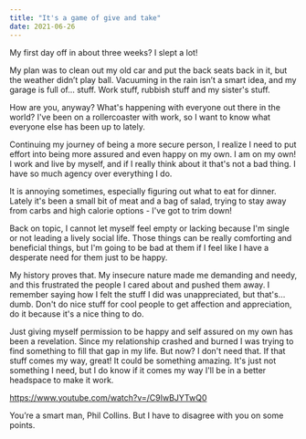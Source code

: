 ```yaml
---
title: "It's a game of give and take"
date: 2021-06-26
---
```


My first day off in about three weeks? I slept a lot!

My plan was to clean out my old car and put the back seats back in it, but the weather didn’t play ball. Vacuuming in the rain isn’t a smart idea, and my garage is full of… stuff. Work stuff, rubbish stuff and my sister's stuff.

How are you, anyway? What's happening with everyone out there in the world? I've been on a rollercoaster with work, so I want to know what everyone else has been up to lately.

Continuing my journey of being a more secure person, I realize I need to put effort into being more assured and even happy on my own. I am on my own! I work and live by myself, and if I really think about it that's not a bad thing. I have so much agency over everything I do.

It is annoying sometimes, especially figuring out what to eat for dinner. Lately it's been a small bit of meat and a bag of salad, trying to stay away from carbs and high calorie options - I've got to trim down!

Back on topic, I cannot let myself feel empty or lacking because I'm single or not leading a lively social life. Those things can be really comforting and beneficial things, but I'm going to be bad at them if I feel like I have a desperate need for them just to be happy.

My history proves that. My insecure nature made me demanding and needy, and this frustrated the people I cared about and pushed them away. I remember saying how I felt the stuff I did was unappreciated, but that's… dumb. Don't do nice stuff for cool people to get affection and appreciation, do it because it's a nice thing to do.

Just giving myself permission to be happy and self assured on my own has been a revelation. Since my relationship crashed and burned I was trying to find something to fill that gap in my life. But now? I don't need that. If that stuff comes my way, great! It could be something amazing. It's just not something I need, but I do know if it comes my way I'll be in a better headspace to make it work.

https://www.youtube.com/watch?v=/C9IwBJYTwQ0

You’re a smart man, Phil Collins. But I have to disagree with you on some points.
